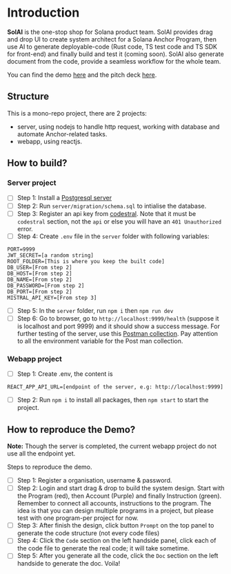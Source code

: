 # Introduction

**SolAI** is the one-stop shop for Solana product team. SolAI provides drag and drop UI to create system architect for a Solana Anchor Program, then use AI to generate deployable-code (Rust code, TS test code and TS SDK for front-end) and finally build and test it (coming soon). SolAI also generate document from the code, provide a seamless workflow for the whole team.

You can find the demo [here](https://youtu.be/6xZNdc48EhQ?si=lP78g_6INehb_-T9) and the pitch deck [here](https://docs.google.com/presentation/d/1SQEEkuTKqrlIdpMBYpd2vE2XxM4l7Zwigy8-MlQ3WtU/edit#slide=id.p).

## Structure

This is a mono-repo project, there are 2 projects:

- server, using nodejs to handle http request, working with database and automate Anchor-related tasks.
- webapp, using reactjs.

## How to build?

### Server project

- [ ] Step 1: Install a [Postgresql server](https://hub.docker.com/_/postgres)
- [ ] Step 2: Run `server/migration/schema.sql` to intialise the database.
- [ ] Step 3: Register an api key from [codestral](https://codestral.mistral.ai/). Note that it must be `codestral` section, not the `api` or else you will have an `401 Unauthorized` error.
- [ ] Step 4: Create `.env` file in the `server` folder with following variables:

```env
PORT=9999
JWT_SECRET=[a random string]
ROOT_FOLDER=[This is where you keep the built code]
DB_USER=[From step 2]
DB_HOST=[From step 2]
DB_NAME=[From step 2]
DB_PASSWORD=[From step 2]
DB_PORT=[From step 2]
MISTRAL_API_KEY=[From step 3]
```

- [ ] Step 5: In the `server` folder, run `npm i` then `npm run dev`
- [ ] Step 6: Go to browser, go to `http://localhost:9999/health` (suppose it is localhost and port 9999) and it should show a success message. For further testing of the server, use this [Postman collection](https://cloudy-desert-694328.postman.co/workspace/SolAI~d3a5854f-82e5-4718-83d6-ea5a599c8046/collection/3992815-525526da-a15b-46d7-876b-8b332f79c120?action=share&creator=3992815&active-environment=3992815-84490455-6ff0-4901-8b33-6549450c5229). Pay attention to all the environment variable for the Post man collection.

### Webapp project

- [ ] Step 1: Create .env, the content is

```env
REACT_APP_API_URL=[endpoint of the server, e.g: http://localhost:9999]
```

- [ ] Step 2: Run `npm i` to install all packages, then `npm start` to start the project.

## How to reproduce the Demo?

**Note:** Though the server is completed, the current webapp project do not use all the endpoint yet.

Steps to reproduce the demo.

- [ ] Step 1: Register a organisation, username & password.
- [ ] Step 2: Login and start drag & drop to build the system design. Start with the Program (red), then Account (Purple) and finally Instruction (green). Remember to connect all accounts, instructions to the program. The idea is that you can design multiple programs in a project, but please test with one program-per project for now.
- [ ] Step 3: After finish the design, click button `Prompt` on the top panel to generate the code structure (not every code files)
- [ ] Step 4: Click the `Code` section on the left handside panel, click each of the code file to generate the real code; it will take sometime.
- [ ] Step 5: After you generate all the code, click the `Doc` section on the left handside to generate the doc. Voila!
